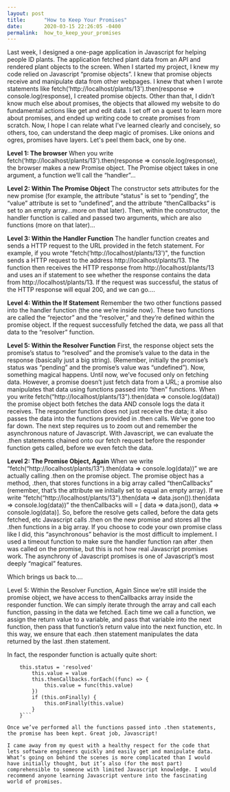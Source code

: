```yaml
---
layout: post
title:      "How to Keep Your Promises"
date:       2020-03-15 22:26:05 -0400
permalink:  how_to_keep_your_promises
---
```


Last week, I designed a one-page application in Javascript for helping people ID plants. The application fetched plant data from an API and rendered plant objects to the screen. When I started my project, I knew my code relied on Javascript “promise objects”. I knew that promise objects receive and manipulate data from other webpages. I knew that when I wrote statements like fetch(‘http://localhost/plants/13').then(response => console.log(response), I created promise objects. Other than that, I didn’t know much else about promises, the objects that allowed my website to do fundamental actions like get and edit data. I set off on a quest to learn more about promises, and ended up writing code to create promises from scratch. Now, I hope I can relate what I’ve learned clearly and concisely, so others, too, can understand the deep magic of promises. Like onions and ogres, promises have layers. Let's peel them back, one by one. 

**Level 1: The browser**
When you write fetch(‘http://localhost/plants/13').then(response => console.log(response), the browser makes a new Promise object. The Promise object takes in one argument, a function we’ll call the “handler”…

**Level 2: Within The Promise Object**
The constructor sets attributes for the new promise (for example, the attribute “status” is set to “pending”, the “value” attribute is set to “undefined”, and the attribute “thenCallbacks” is set to an empty array…more on that later). Then, within the constructor, the handler function is called and passed two arguments, which are also functions (more on that later)…

**Level 3: Within the Handler Function**
 The handler function creates and sends a HTTP request to the URL provided in the fetch statement. For example, if you wrote “fetch(‘http://localhost/plants/13')", the function sends a HTTP request to the address http://localhost/plants/13. The function then receives the HTTP response from http://localhost/plants/13 and uses an if statement to see whether the response contains the data from http://localhost/plants/13. If the request was successful, the status of the HTTP response will equal 200, and we can go….

**Level 4: Within the If Statement**
Remember the two other functions passed into the handler function (the one we’re inside now). These two functions are called the “rejector” and the “resolver,” and they’re defined within the promise object. If the request successfully fetched the data, we pass all that data to the “resolver” function.

**Level 5: Within the Resolver Function**
First, the response object sets the promise’s status to “resolved” and the promise’s value to the data in the response (basically just a big string). (Remember, initially the promise’s status was “pending” and the promise’s value was “undefined”).
Now, something magical happens. Until now, we’ve focused only on fetching data. However, a promise doesn’t just fetch data from a URL; a promise also manipulates that data using functions passed into “then” functions. When you write fetch(“http://localhost/plants/13").then(data => console.log(data)) the promise object both fetches the data AND console logs the data it receives. The responder function does not just receive the data; it also passes the data into the functions provided in .then calls.
We’ve gone too far down. The next step requires us to zoom out and remember the asynchronous nature of Javascript. With Javascript, we can evaluate the .then statements chained onto our fetch request before the responder function gets called, before we even fetch the data.

**Level 2: The Promise Object, Again**
When we write “fetch(“http://localhost/plants/13").then(data => console.log(data))” we are actually calling .then on the promise object. The promise object has a method, .then, that stores functions in a big array called “thenCallbacks” (remember, that’s the attribute we initially set to equal an empty array). If we write “fetch(“http://localhost/plants/13").then(data => data.json()).then(data => console.log(data))” the thenCallbacks will = [ data => data.json(), data => console.log(data)]. So, before the resolve gets called, before the data gets fetched, etc Javascript calls .then on the new promise and stores all the .then functions in a big array. If you choose to code your own promise class like I did, this “asynchronous” behavior is the most difficult to implement. I used a timeout function to make sure the handler function ran after .then was called on the promise, but this is not how real Javascript promises work. The asynchrony of Javascript promises is one of Javascript’s most deeply “magical” features.

Which brings us back to….

Level 5: Within the Resolver Function, Again
Since we’re still inside the promise object, we have access to thenCallbacks array inside the responder function. We can simply iterate through the array and call each function, passing in the data we fetched. Each time we call a function, we assign the return value to a variable, and pass that variable into the next function, then pass that function’s return value into the next function, etc. In this way, we ensure that each .then statement manipulates the data returned by the last .then statement.

In fact, the responder function is actually quite short: 

```resolver = (value) => {
    this.status = 'resolved'
		this.value = value
		this.thenCallbacks.forEach((func) => {
			this.value = func(this.value)
		})
		if (this.onFinally) {
			this.onFinally(this.value)
		}
	}```
	
Once we’ve performed all the functions passed into .then statements, the promise has been kept. Great job, Javascript!

I came away from my quest with a healthy respect for the code that lets software engineers quickly and easily get and manipulate data. What’s going on behind the scenes is more complicated than I would have initially thought, but it’s also (for the most part) comprehensible to someone with limited Javascript knowledge. I would recommend anyone learning Javascript venture into the fascinating world of promises.
